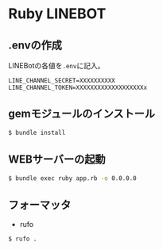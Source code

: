 # Ruby LINEBOT

## .envの作成
LINEBotの各値を`.env`に記入。
```
LINE_CHANNEL_SECRET=XXXXXXXXXX
LINE_CHANNEL_TOKEN=XXXXXXXXXXXXXXXXXXXx
```

## gemモジュールのインストール
```sh
$ bundle install
```

## WEBサーバーの起動

```sh
$ bundle exec ruby app.rb -o 0.0.0.0
```

## フォーマッタ
- rufo

```sh
$ rufo .
```
